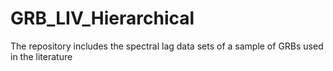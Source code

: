 # GRB_LIV_Hierarchical
The repository includes the spectral lag data sets of a sample of GRBs used in the literature
